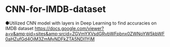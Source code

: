 # CNN-for-IMDB-dataset
●Utilized CNN model with layers in Deep Learning to find accuracies on IMDB dataset https://docs.google.com/viewer?a=v&amp;pid=sites&amp;srcid=ZGVmYXVsdGRvbWFpbnx0ZWNoYW5kbWF0aHZufGd4OjM3ZmMyNDFkZTA5NDI1YjM

